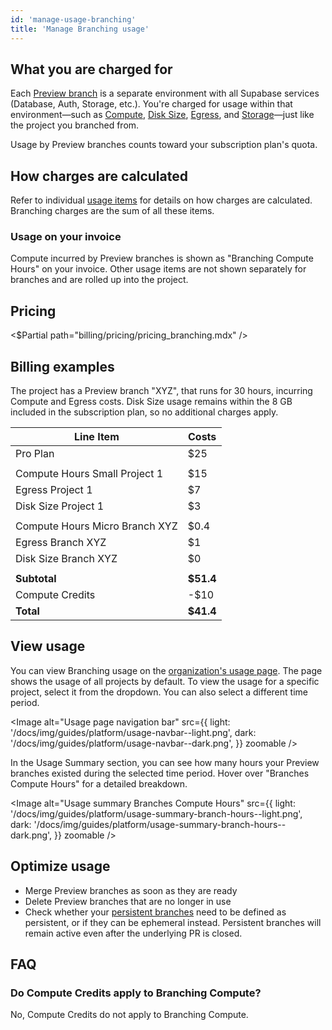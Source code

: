 ```yaml
---
id: 'manage-usage-branching'
title: 'Manage Branching usage'
---
```


## What you are charged for

Each [Preview branch](/docs/guides/deployment/branching) is a separate environment with all Supabase services (Database, Auth, Storage, etc.). You're charged for usage within that environment—such as [Compute](/docs/guides/platform/manage-your-usage/compute), [Disk Size](/docs/guides/platform/manage-your-usage/disk-size), [Egress](/docs/guides/platform/manage-your-usage/egress), and [Storage](/docs/guides/platform/manage-your-usage/storage-size)—just like the project you branched from.

Usage by Preview branches counts toward your subscription plan's quota.

## How charges are calculated

Refer to individual [usage items](/docs/guides/platform/manage-your-usage) for details on how charges are calculated. Branching charges are the sum of all these items.

### Usage on your invoice

Compute incurred by Preview branches is shown as "Branching Compute Hours" on your invoice. Other usage items are not shown separately for branches and are rolled up into the project.

## Pricing

<$Partial path="billing/pricing/pricing_branching.mdx" />

## Billing examples

The project has a Preview branch "XYZ", that runs for 30 hours, incurring Compute and Egress costs. Disk Size usage remains within the 8 GB included in the subscription plan, so no additional charges apply.

| Line Item                      | Costs     |
| ------------------------------ | --------- |
| Pro Plan                       | $25       |
|                                |           |
| Compute Hours Small Project 1  | $15       |
| Egress Project 1               | $7        |
| Disk Size Project 1            | $3        |
|                                |           |
| Compute Hours Micro Branch XYZ | $0.4      |
| Egress Branch XYZ              | $1        |
| Disk Size Branch XYZ           | $0        |
|                                |           |
| **Subtotal**                   | **$51.4** |
| Compute Credits                | -$10      |
| **Total**                      | **$41.4** |

## View usage

You can view Branching usage on the [organization's usage page](https://supabase.com/dashboard/org/_/usage). The page shows the usage of all projects by default. To view the usage for a specific project, select it from the dropdown. You can also select a different time period.

<Image
  alt="Usage page navigation bar"
  src={{
    light: '/docs/img/guides/platform/usage-navbar--light.png',
    dark: '/docs/img/guides/platform/usage-navbar--dark.png',
  }}
  zoomable
/>

In the Usage Summary section, you can see how many hours your Preview branches existed during the selected time period. Hover over "Branches Compute Hours" for a detailed breakdown.

<Image
  alt="Usage summary Branches Compute Hours"
  src={{
    light: '/docs/img/guides/platform/usage-summary-branch-hours--light.png',
    dark: '/docs/img/guides/platform/usage-summary-branch-hours--dark.png',
  }}
  zoomable
/>

## Optimize usage

- Merge Preview branches as soon as they are ready
- Delete Preview branches that are no longer in use
- Check whether your [persistent branches](/docs/guides/deployment/branching#persistent-branches) need to be defined as persistent, or if they can be ephemeral instead. Persistent branches will remain active even after the underlying PR is closed.

## FAQ

### Do Compute Credits apply to Branching Compute?

No, Compute Credits do not apply to Branching Compute.